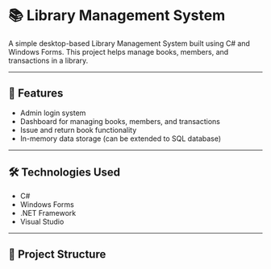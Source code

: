 # 📚 Library Management System

A simple desktop-based Library Management System built using C# and Windows Forms. This project helps manage books, members, and transactions in a library.

---

## 🚀 Features

- Admin login system
- Dashboard for managing books, members, and transactions
- Issue and return book functionality
- In-memory data storage (can be extended to SQL database)

---

## 🛠️ Technologies Used

- C#
- Windows Forms
- .NET Framework
- Visual Studio

---

## 📂 Project Structure
